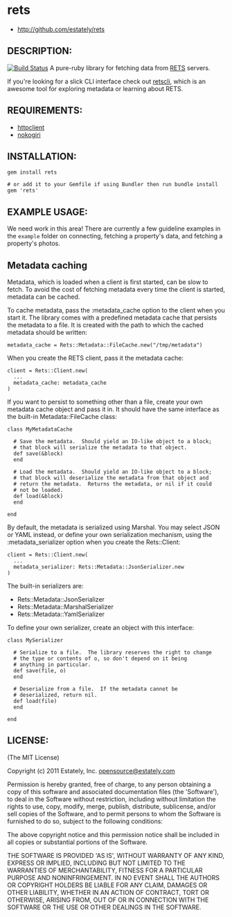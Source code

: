 # rets

* http://github.com/estately/rets

## DESCRIPTION:

[![Build Status](https://secure.travis-ci.org/estately/rets.png?branch=master)](http://travis-ci.org/estately/rets)
A pure-ruby library for fetching data from [RETS] servers.

If you're looking for a slick CLI interface check out [retscli](https://github.com/summera/retscli), which is an awesome tool for exploring metadata or learning about RETS.

[RETS]: http://www.rets.org

## REQUIREMENTS:

* [httpclient]
* [nokogiri]

[httpclient]: https://github.com/nahi/httpclient
[nokogiri]: http://nokogiri.org

## INSTALLATION:
```
gem install rets

# or add it to your Gemfile if using Bundler then run bundle install
gem 'rets'
```

## EXAMPLE USAGE:

We need work in this area! There are currently a few guideline examples in the `example` folder on connecting, fetching a property's data, and fetching a property's photos.

## Metadata caching

Metadata, which is loaded when a client is first started, can be slow
to fetch.  To avoid the cost of fetching metadata every time the
client is started, metadata can be cached.

To cache metadata, pass the :metadata_cache option to the client when
you start it.  The library comes with a predefined metadata cache that
persists the metadata to a file.  It is created with the path to which
the cached metadata should be written:

    metadata_cache = Rets::Metadata::FileCache.new("/tmp/metadata")

When you create the RETS client, pass it the metadata cache:

    client = Rets::Client.new(
      ...
      metadata_cache: metadata_cache
    )

If you want to persist to something other than a file, create your own
metadata cache object and pass it in.  It should have the same interface
as the built-in Metadata::FileCache class:

    class MyMetadataCache

      # Save the metadata.  Should yield an IO-like object to a block;
      # that block will serialize the metadata to that object.
      def save(&block)
      end

      # Load the metadata.  Should yield an IO-like object to a block;
      # that block will deserialize the metadata from that object and
      # return the metadata.  Returns the metadata, or nil if it could
      # not be loaded.
      def load(&block)
      end
      
    end

By default, the metadata is serialized using Marshal.  You may select
JSON or YAML instead, or define your own serialization mechanism, using the
:metadata_serializer option when you create the Rets::Client:

    client = Rets::Client.new(
      ...
      metadata_serializer: Rets::Metadata::JsonSerializer.new
    )

The built-in serializers are:

* Rets::Metadata::JsonSerializer
* Rets::Metadata::MarshalSerializer
* Rets::Metadata::YamlSerializer

To define your own serializer, create an object with this interface:

    class MySerializer

      # Serialize to a file.  The library reserves the right to change
      # the type or contents of o, so don't depend on it being
      # anything in particular.
      def save(file, o)
      end

      # Deserialize from a file.  If the metadata cannot be
      # deserialized, return nil.
      def load(file)
      end
      
    end

## LICENSE:

(The MIT License)

Copyright (c) 2011 Estately, Inc. <opensource@estately.com>

Permission is hereby granted, free of charge, to any person obtaining
a copy of this software and associated documentation files (the
'Software'), to deal in the Software without restriction, including
without limitation the rights to use, copy, modify, merge, publish,
distribute, sublicense, and/or sell copies of the Software, and to
permit persons to whom the Software is furnished to do so, subject to
the following conditions:

The above copyright notice and this permission notice shall be included
in all copies or substantial portions of the Software.

THE SOFTWARE IS PROVIDED 'AS IS', WITHOUT WARRANTY OF ANY KIND,
EXPRESS OR IMPLIED, INCLUDING BUT NOT LIMITED TO THE WARRANTIES OF
MERCHANTABILITY, FITNESS FOR A PARTICULAR PURPOSE AND NONINFRINGEMENT.
IN NO EVENT SHALL THE AUTHORS OR COPYRIGHT HOLDERS BE LIABLE FOR ANY
CLAIM, DAMAGES OR OTHER LIABILITY, WHETHER IN AN ACTION OF CONTRACT,
TORT OR OTHERWISE, ARISING FROM, OUT OF OR IN CONNECTION WITH THE
SOFTWARE OR THE USE OR OTHER DEALINGS IN THE SOFTWARE.
